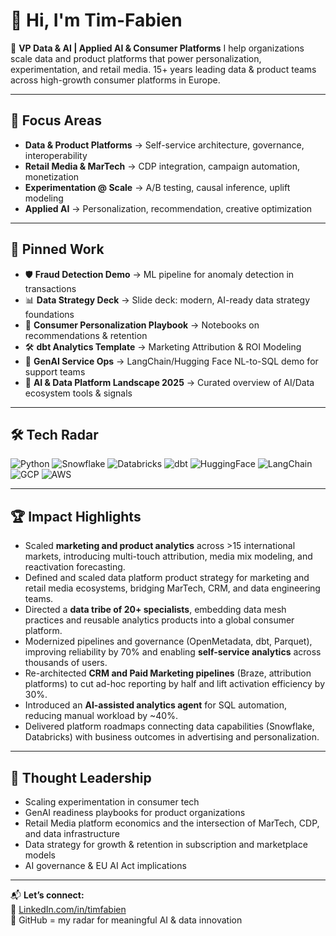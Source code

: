 # 👋 Hi, I'm Tim-Fabien

🎯 **VP Data & AI | Applied AI & Consumer Platforms**
I help organizations scale data and product platforms that power personalization, experimentation, and retail media.
15+ years leading data & product teams across high-growth consumer platforms in Europe.

---

## 🧠 Focus Areas

- **Data & Product Platforms** → Self-service architecture, governance, interoperability
- **Retail Media & MarTech** → CDP integration, campaign automation, monetization
- **Experimentation @ Scale** → A/B testing, causal inference, uplift modeling
- **Applied AI** → Personalization, recommendation, creative optimization

---

## 📌 Pinned Work

- 🛡️ **Fraud Detection Demo** → ML pipeline for anomaly detection in transactions
- 📊 **Data Strategy Deck** → Slide deck: modern, AI-ready data strategy foundations
- 🎯 **Consumer Personalization Playbook** → Notebooks on recommendations & retention  
- 🛠️ **dbt Analytics Template** → Marketing Attribution & ROI Modeling
- 🤖 **GenAI Service Ops** → LangChain/Hugging Face NL-to-SQL demo for support teams
- 📡 **AI & Data Platform Landscape 2025** → Curated overview of AI/Data ecosystem tools & signals

---

## 🛠️ Tech Radar

![Python](https://img.shields.io/badge/-Python-333?style=flat&logo=python)
![Snowflake](https://img.shields.io/badge/-Snowflake-2b303a?style=flat&logo=snowflake)
![Databricks](https://img.shields.io/badge/-Databricks-eb3c00?style=flat&logo=databricks)
![dbt](https://img.shields.io/badge/-dbt-FF694B?style=flat&logo=dbt)
![HuggingFace](https://img.shields.io/badge/-HuggingFace-FCC624?style=flat&logo=huggingface)
![LangChain](https://img.shields.io/badge/-LangChain-000000?style=flat)
![GCP](https://img.shields.io/badge/-GCP-4285F4?style=flat&logo=googlecloud)
![AWS](https://img.shields.io/badge/-AWS-FF9900?style=flat&logo=amazon)

---

## 🏆 Impact Highlights

- Scaled **marketing and product analytics** across >15 international markets, introducing multi-touch attribution, media mix modeling, and reactivation forecasting.
- Defined and scaled data platform product strategy for marketing and retail media ecosystems, bridging MarTech, CRM, and data engineering teams. 
- Directed a **data tribe of 20+ specialists**, embedding data mesh practices and reusable analytics products into a global consumer platform.  
- Modernized pipelines and governance (OpenMetadata, dbt, Parquet), improving reliability by 70% and enabling **self-service analytics** across thousands of users.  
- Re-architected **CRM and Paid Marketing pipelines** (Braze, attribution platforms) to cut ad-hoc reporting by half and lift activation efficiency by 30%.  
- Introduced an **AI-assisted analytics agent** for SQL automation, reducing manual workload by ~40%.
- Delivered platform roadmaps connecting data capabilities (Snowflake, Databricks) with business outcomes in advertising and personalization.

---

## 🎤 Thought Leadership

- Scaling experimentation in consumer tech  
- GenAI readiness playbooks for product organizations
- Retail Media platform economics and the intersection of MarTech, CDP, and data infrastructure
- Data strategy for growth & retention in subscription and marketplace models
- AI governance & EU AI Act implications

---

📬 **Let’s connect:**  
🔗 [LinkedIn.com/in/timfabien](https://www.linkedin.com/in/timfabien/)  
🎸 GitHub = my radar for meaningful AI & data innovation

